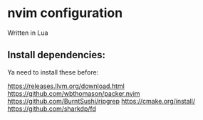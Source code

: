 # nvim configuration

Written in Lua

## Install dependencies: 
Ya need to install these before:

https://releases.llvm.org/download.html
https://github.com/wbthomason/packer.nvim
https://github.com/BurntSushi/ripgrep
https://cmake.org/install/
https://github.com/sharkdp/fd
